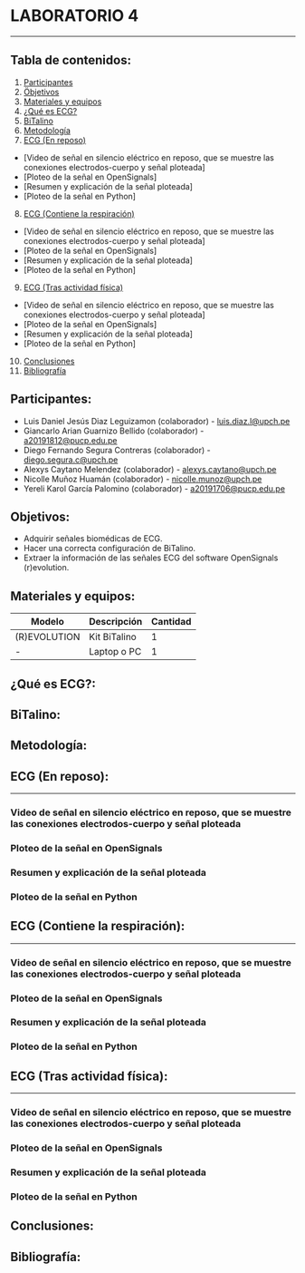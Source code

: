 # LABORATORIO 4
------------------------------------------------

## Tabla de contenidos:
1. [Participantes](#Participantes)
2. [Öbjetivos](#Objetivos)
3. [Materiales y equipos](#Materiales-y-equipos)
4. [¿Qué es ECG?](#¿Qué-es-ECG?)
5. [BiTalino](#Bitalino)
6. [Metodología](#Metodología)
7. [ECG (En reposo)](#ECG-(En-reposo)) <br />
  - [Video de señal en silencio eléctrico en reposo, que se muestre las conexiones electrodos-cuerpo y señal ploteada] <br />
  - [Ploteo de la señal en OpenSignals] <br />
  - [Resumen y explicación de la señal ploteada] <br />
  - [Ploteo de la señal en Python] <br /> 
8. [ECG (Contiene la respiración)](#ECG-(Contiene-la-respiración))
  - [Video de señal en silencio eléctrico en reposo, que se muestre las conexiones electrodos-cuerpo y señal ploteada] <br />
  - [Ploteo de la señal en OpenSignals] <br />
  - [Resumen y explicación de la señal ploteada] <br />
  - [Ploteo de la señal en Python] <br /> 
9. [ECG (Tras actividad física)](#ECG-(Tras-actividad-física))
  - [Video de señal en silencio eléctrico en reposo, que se muestre las conexiones electrodos-cuerpo y señal ploteada] <br />
  - [Ploteo de la señal en OpenSignals] <br />
  - [Resumen y explicación de la señal ploteada] <br />
  - [Ploteo de la señal en Python] <br /> 
10. [Conclusiones](#Conclusiones)
11. [Bibliografía](#Bibliografía)

## Participantes: <br />
- Luis Daniel Jesús Diaz Leguizamon (colaborador) - luis.diaz.l@upch.pe <br />
- Giancarlo Arian Guarnizo Bellido (colaborador) - a20191812@pucp.edu.pe <br />
- Diego Fernando Segura Contreras (colaborador) - diego.segura.c@upch.pe <br />
- Alexys Caytano Melendez (colaborador) - alexys.caytano@upch.pe <br />
- Nicolle Muñoz Huamán (colaborador) - nicolle.munoz@upch.pe <br />
- Yereli Karol García Palomino (colaborador) - a20191706@pucp.edu.pe <br />

## Objetivos: <br />
- Adquirir señales biomédicas de ECG. <br />
- Hacer una correcta configuración de BiTalino. <br />
- Extraer la información de las señales ECG del software OpenSignals (r)evolution. <br />

## Materiales y equipos: <br />
| Modelo         | Descripción      | Cantidad |
| ---            |     ---          |  ---     |
| (R)EVOLUTION   | Kit BiTalino     |     1    |
| -              | Laptop o PC      |     1    |

## ¿Qué es ECG?: <br />
## BiTalino: <br />
## Metodología: <br />
## ECG (En reposo): <br />
------------
  ### Video de señal en silencio eléctrico en reposo, que se muestre las conexiones electrodos-cuerpo y señal ploteada
  ### Ploteo de la señal en OpenSignals
  ### Resumen y explicación de la señal ploteada
  ### Ploteo de la señal en Python
  
## ECG (Contiene la respiración): <br />
------------
  ### Video de señal en silencio eléctrico en reposo, que se muestre las conexiones electrodos-cuerpo y señal ploteada
  ### Ploteo de la señal en OpenSignals
  ### Resumen y explicación de la señal ploteada
  ### Ploteo de la señal en Python
  
## ECG (Tras actividad física): <br />
------------
  ### Video de señal en silencio eléctrico en reposo, que se muestre las conexiones electrodos-cuerpo y señal ploteada
  ### Ploteo de la señal en OpenSignals
  ### Resumen y explicación de la señal ploteada
  ### Ploteo de la señal en Python 
  
## Conclusiones: <br />
## Bibliografía: <br />
